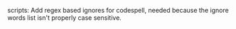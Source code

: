 scripts: Add regex based ignores for codespell, needed because the ignore words
list isn't properly case sensitive.
